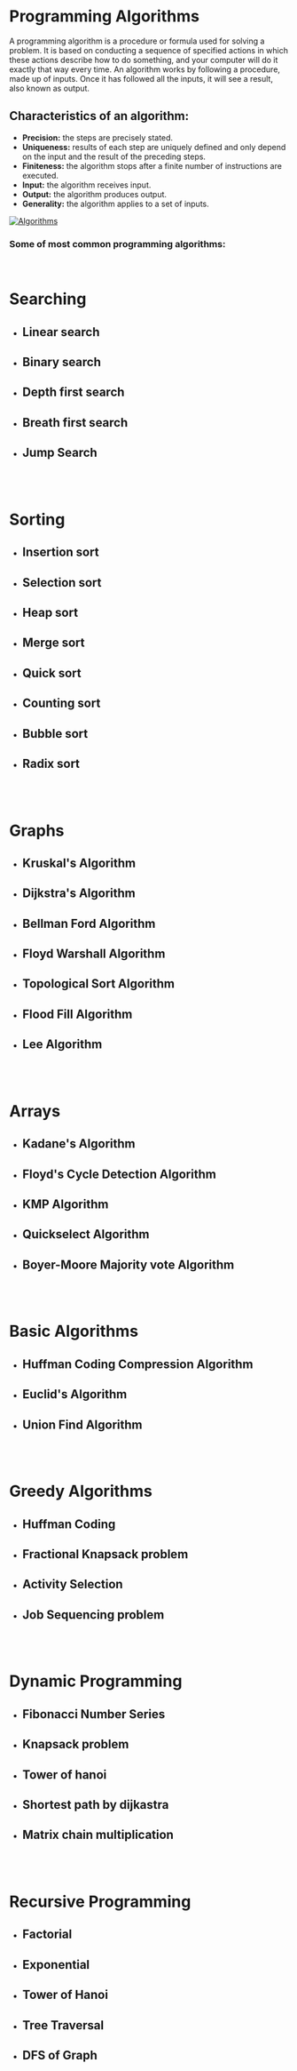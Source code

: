 # **Programming Algorithms**
A programming algorithm is a procedure or formula used for solving a problem. It is based on conducting a sequence of specified actions in which these actions describe how to do something, and your computer will do it exactly that way every time. An algorithm works by following a procedure, made up of inputs. Once it has followed all the inputs, it will see a result, also known as output.  

## Characteristics of an algorithm:

- **Precision:** the steps are precisely stated.
- **Uniqueness:** results of each step are uniquely defined and only depend on the input and the result of the preceding steps.
- **Finiteness:** the algorithm stops after a finite number of instructions are executed.
- **Input:** the algorithm receives input.
- **Output:** the algorithm produces output.
- **Generality:** the algorithm applies to a set of inputs.


[![Algorithms](https://img.youtube.com/vi/rL8X2mlNHPM/0.jpg)](http://www.youtube.com/watch?v=rL8X2mlNHPM)


### **Some of most common programming algorithms:**

<br>

# **Searching**
- ## Linear search
- ## Binary search
- ## Depth first search
- ## Breath first search 
- ## Jump Search

<br><br>

# **Sorting**
- ## Insertion sort
- ## Selection sort
- ## Heap sort
- ## Merge sort
- ## Quick sort
- ## Counting sort
- ## Bubble sort
- ## Radix sort

<br><br>

# **Graphs**
- ## Kruskal's Algorithm
- ## Dijkstra's Algorithm
- ## Bellman Ford Algorithm
- ## Floyd Warshall Algorithm
- ## Topological Sort Algorithm
- ## Flood Fill Algorithm
- ## Lee Algorithm

<br><br>

# **Arrays**
- ## Kadane's Algorithm
- ## Floyd's Cycle Detection Algorithm
- ## KMP Algorithm
- ## Quickselect Algorithm
- ## Boyer-Moore Majority vote Algorithm

<br><br>

# **Basic Algorithms**
- ## Huffman Coding Compression Algorithm
- ## Euclid's Algorithm
- ## Union Find Algorithm

<br><br>

# **Greedy Algorithms**
- ## Huffman Coding
- ## Fractional Knapsack problem
- ## Activity Selection
- ## Job Sequencing problem

<br><br>

# **Dynamic Programming**
- ## Fibonacci Number Series
- ## Knapsack problem
- ## Tower of hanoi
- ## Shortest path by dijkastra
- ## Matrix chain multiplication

<br><br>

# **Recursive Programming** 
- ## Factorial
- ## Exponential
- ## Tower of Hanoi
- ## Tree Traversal
- ## DFS of Graph


